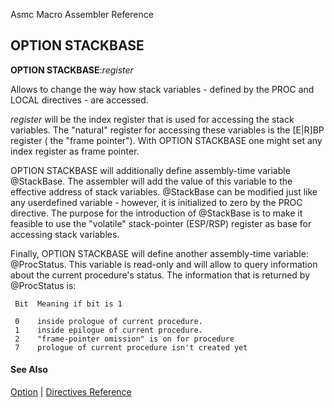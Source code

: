 Asmc Macro Assembler Reference

## OPTION STACKBASE

**OPTION STACKBASE**:_register_

Allows to change the way how stack variables - defined by the PROC and LOCAL directives - are accessed.

_register_ will be the index register that is used for accessing the stack variables. The "natural" register for accessing these variables is the [E|R]BP register ( the "frame pointer"). With OPTION STACKBASE one might set any index register as frame pointer.

OPTION STACKBASE will additionally define assembly-time variable @StackBase. The assembler will add the value of this variable to the effective address of stack variables. @StackBase can be modified just like any userdefined variable - however, it is initialized to zero by the PROC directive. The purpose for the introduction of @StackBase is to make it feasible to use the "volatile" stack-pointer (ESP/RSP) register as base for accessing stack variables.

Finally, OPTION STACKBASE will define another assembly-time variable: @ProcStatus. This variable is read-only and will allow to query information about the current procedure's status. The information that is returned by @ProcStatus is:

```
 Bit  Meaning if bit is 1

 0    inside prologue of current procedure.
 1    inside epilogue of current procedure.
 2    "frame-pointer omission" is on for procedure
 7    prologue of current procedure isn't created yet
```

#### See Also

[Option](option.md) | [Directives Reference](readme.md)
